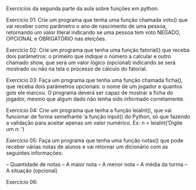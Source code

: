Exercicios da segunda parte da aula sobre funções em python.

Exercicio 01: Crie um programa que tenha uma função chamada voto() que vai receber como parâmetro o ano de nascimento de uma pessoa, retornando um valor literal indicando se uma pessoa tem voto NEGADO, OPCIONAL e OBRIGATÓRIO nas eleições.

Exercício 02: Crie um programa que tenha uma função fatorial() que receba dois parâmetros: o primeiro que indique o número a calcular e outro chamado show, que será um valor lógico (opcional) indicando se será mostrado ou não na tela o processo de cálculo do fatorial.

Exercício 03: Faça um programa que tenha uma função chamada ficha(), que receba dois parâmetros opcionais: o nome de um jogador e quantos gols ele marcou. O programa deverá ser capaz de mostrar a ficha do jogador, mesmo que algum dado não tenha sido informado corretamente.

Exercício 04: Crie um programa que tenha a função leiaInt(), que vai funcionar de forma semelhante ‘a função input() do Python, só que fazendo a validação para aceitar apenas um valor numérico. Ex: n = leiaInt(‘Digite um n: ‘)

Exercício 05: Faça um programa que tenha uma função notas() que pode receber várias notas de alunos e vai retornar um dicionário com as seguintes informações:

– Quantidade de notas                                                                                                                                                  – A maior nota                                                                                                                                                                – A menor nota                                                                                                                                                              – A média da turma                                                                                                                                                      – A situação (opcional)

Exercício 06: 